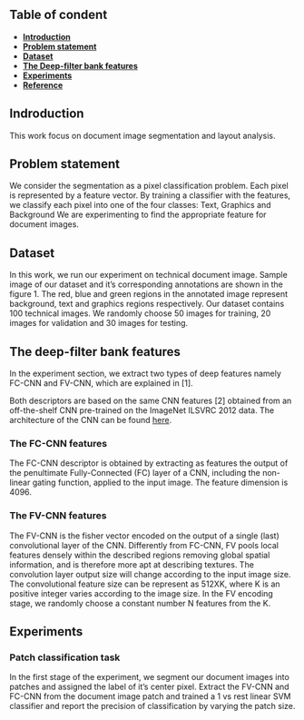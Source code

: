 
## Table of condent
* **[Introduction](#introduction)**
* **[Problem statement](#problem-statement)**
* **[Dataset](#dataset)**
* **[The Deep-filter bank features](#the-Deep-filter-bank-features)**
* **[Experiments](#experiments)**
* **[Reference](#reference)**


## Indroduction
This work focus on document image segmentation and layout analysis. 
 ## Problem statement
 We consider the segmentation as a pixel classification problem.
Each pixel is represented by a feature vector. By training a classifier with the features, we classify each pixel into one of the four classes: Text, Graphics and Background
We are experimenting to find the appropriate feature for document images.

## Dataset
In this work, we run our experiment on technical document image. 
Sample image of our dataset and it’s corresponding annotations are 
shown in the figure 1.  The red, blue and green regions in the annotated 
image represent background, text and graphics regions respectively. 
Our dataset contains 100 technical images. We randomly choose 50 images for 
training, 20 images for validation and 30 images for testing. 

## The deep-filter bank features


In the experiment section, we extract two types of deep 
features namely FC-CNN and FV-CNN, which are explained in [1]. 

Both descriptors are based on the same CNN features [2] 
obtained from an off-the-shelf CNN pre-trained on the ImageNet ILSVRC 2012 data.
The architecture of the CNN can be found [here](#https://www.google.com/url?q=http%3A%2F%2Fwww.vlfeat.org%2Fmatconvnet%2Fmodels%2Fimagenet-vgg-m.svg).
### The FC-CNN features
The FC-CNN descriptor is obtained by extracting as features the output of the penultimate Fully-Connected (FC) layer of a CNN, including the non-linear gating function, 
applied to the input image. The feature dimension is 4096.

### The FV-CNN features
The FV-CNN is the fisher vector encoded on the output of a single (last) 
convolutional layer of the CNN. Differently from FC-CNN, FV pools local features densely 
within the described regions removing global spatial information, and is therefore more
apt at describing textures. The convolution layer output size will change according to 
the input image size. The convolutional feature size can be represent as 512XK, where K 
is an positive integer varies according to the image size. In the FV encoding stage, we 
randomly choose a constant number N features from the K.

## Experiments

### Patch classification task
In the first stage of the experiment, we segment our document images into patches 
and assigned the label of it’s center pixel.  Extract the FV-CNN and FC-CNN from 
the document image patch and trained a 1 vs rest linear SVM classifier and report the 
precision of classification by varying the patch size.
